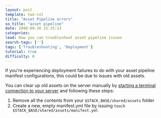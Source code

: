 ```yaml
---
layout: post
template: two-col
title: "Asset Pipeline errors"
so_title: "asset pipeline"
date: 2040-09-26 15:33:13
categories: 
lead: How you can troubleshoot asset pipeline issues
search-tags: ['']
tags: ['Troubleshooting', 'Deployment']
tutorial: true
difficulty: 0
---
```


If you're experiencing deployment failures to do with your asset pipeline manifest configurations, this could be due to issues with old assets.

You can clear up old assets on the server manually by [starting a terminal connection to your server](http://help.cloud66.com/stack-definition/ssh-to-server.html) and following these steps:

<ol class="article-list">
<li>Remove all the contents from your <code>$STACK_BASE/shared/assets</code> folder</li>
<li>Create a new, empty manifest.yml file by issuing <code>touch $STACK_BASE/shared/assets/manifest.yml</code></li>
</ol>
